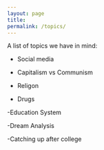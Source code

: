 ```yaml
---
layout: page
title: 
permalink: /topics/
---
```


A list of topics we have in mind:

- Social media

- Capitalism vs Communism

- Religon

- Drugs

-Education System

-Dream Analysis

-Catching up after college



